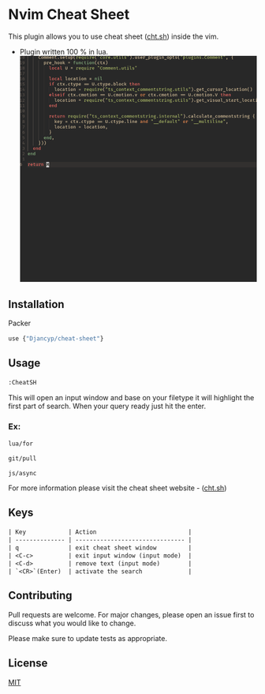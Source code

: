 # Nvim Cheat Sheet

This plugin allows you to use cheat sheet ([cht.sh](https://cht.sh/)) inside the vim.

- Plugin written  100 % in lua. 
![](https://github.com/Djancyp/cheat-sheet/blob/main/images/cheat-sheet.gif)

## Installation

Packer

```bash
use {"Djancyp/cheat-sheet"}
```

## Usage

```bash
:CheatSH
```
This will open an input window and base on your filetype it will highlight the first part of search. When your query ready just hit the enter.
### Ex:
```
lua/for
```
```
git/pull
```
```
js/async
```
For more information please visit the cheat sheet website -  ([cht.sh](https://cht.sh/))

## Keys
```
| Key            | Action                          |
| -------------- | ------------------------------- |
| q              | exit cheat sheet window         |
| <C-c>          | exit input window (input mode)  |
| <C-d>          | remove text (input mode)        |
| `<CR>`(Enter)  | activate the search             |
```

## Contributing
Pull requests are welcome. For major changes, please open an issue first to discuss what you would like to change.

Please make sure to update tests as appropriate.

## License
[MIT](https://choosealicense.com/licenses/mit/)

